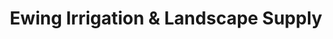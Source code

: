 ---
title: "Ewing Irrigation & Landscape Supply"
url: /scottsdale/ewing-irrigation-and-landscape-supply/
shop: garden centre
---